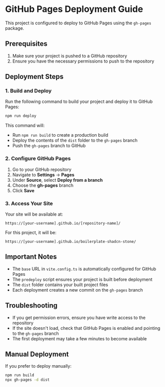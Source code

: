 # GitHub Pages Deployment Guide

This project is configured to deploy to GitHub Pages using the `gh-pages` package.

## Prerequisites

1. Make sure your project is pushed to a GitHub repository
2. Ensure you have the necessary permissions to push to the repository

## Deployment Steps

### 1. Build and Deploy

Run the following command to build your project and deploy it to GitHub Pages:

```bash
npm run deploy
```

This command will:
- Run `npm run build` to create a production build
- Deploy the contents of the `dist` folder to the `gh-pages` branch
- Push the `gh-pages` branch to GitHub

### 2. Configure GitHub Pages

1. Go to your GitHub repository
2. Navigate to **Settings** → **Pages**
3. Under **Source**, select **Deploy from a branch**
4. Choose the **gh-pages** branch
5. Click **Save**

### 3. Access Your Site

Your site will be available at:
```
https://[your-username].github.io/[repository-name]/
```

For this project, it will be:
```
https://[your-username].github.io/boilerplate-shadcn-stone/
```

## Important Notes

- The `base` URL in `vite.config.ts` is automatically configured for GitHub Pages
- The `predeploy` script ensures your project is built before deployment
- The `dist` folder contains your built project files
- Each deployment creates a new commit on the `gh-pages` branch

## Troubleshooting

- If you get permission errors, ensure you have write access to the repository
- If the site doesn't load, check that GitHub Pages is enabled and pointing to the `gh-pages` branch
- The first deployment may take a few minutes to become available

## Manual Deployment

If you prefer to deploy manually:

```bash
npm run build
npx gh-pages -d dist
```